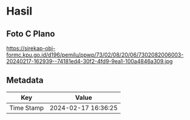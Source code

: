 # Hasil

## Foto C Plano

https://sirekap-obj-formc.kpu.go.id/d196/pemilu/ppwp/73/02/08/20/06/7302082006003-20240217-162939--74181ed4-30f2-4fd9-9ea1-100a4846a309.jpg


## Metadata

| Key        | Value               |
| ---------- | ------------------- |
| Time Stamp | 2024-02-17 16:36:25 |



